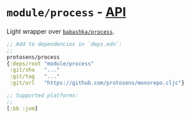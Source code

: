 # `module/process` - [API](doc/API.md)

Light wrapper over [`babashka/process`](https://github.com/babashka/process).

```clojure
;; Add to dependencies in `deps.edn`:
;;
protosens/process
{:deps/root "module/process"
 :git/sha   "..."
 :git/tag   "..."
 :git/url   "https://github.com/protosens/monorepo.cljc"}
```

```clojure
;; Supported platforms:
;;
[:bb :jvm]
```

